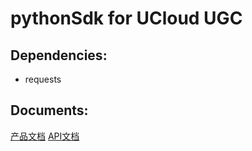 # pythonSdk for UCloud UGC


## Dependencies:
- requests

## Documents:
[产品文档][1]
[API文档][2]

[1]:https://docs.ucloud.cn/compute/ugc/index.html
[2]:https://docs.ucloud.cn/api-docs-az/ugc-api/index.html
